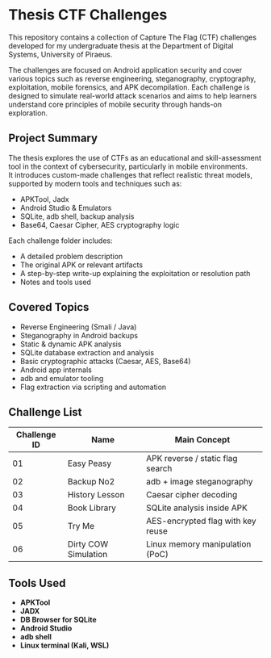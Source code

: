# Thesis CTF Challenges

This repository contains a collection of Capture The Flag (CTF) challenges developed for my undergraduate thesis at the Department of Digital Systems, University of Piraeus.

The challenges are focused on Android application security and cover various topics such as reverse engineering, steganography, cryptography, exploitation, mobile forensics, and APK decompilation. Each challenge is designed to simulate real-world attack scenarios and aims to help learners understand core principles of mobile security through hands-on exploration.

## Project Summary

The thesis explores the use of CTFs as an educational and skill-assessment tool in the context of cybersecurity, particularly in mobile environments.  
It introduces custom-made challenges that reflect realistic threat models, supported by modern tools and techniques such as:
- APKTool, Jadx
- Android Studio & Emulators
- SQLite, adb shell, backup analysis
- Base64, Caesar Cipher, AES cryptography logic

Each challenge folder includes:
- A detailed problem description
- The original APK or relevant artifacts
- A step-by-step write-up explaining the exploitation or resolution path
- Notes and tools used

## Covered Topics

- Reverse Engineering (Smali / Java)
- Steganography in Android backups
- Static & dynamic APK analysis
- SQLite database extraction and analysis
- Basic cryptographic attacks (Caesar, AES, Base64)
- Android app internals
- adb and emulator tooling
- Flag extraction via scripting and automation

## Challenge List 

| Challenge ID | Name                  | Main Concept                      |
|--------------|-----------------------|-----------------------------------|
| 01           | Easy Peasy            | APK reverse / static flag search  |
| 02           | Backup No2            | adb + image steganography         |
| 03           | History Lesson        | Caesar cipher decoding            |
| 04           | Book Library          | SQLite analysis inside APK        |
| 05           | Try Me                | AES-encrypted flag with key reuse |
| 06           | Dirty COW Simulation  | Linux memory manipulation (PoC)   |

## Tools Used

- **APKTool**
- **JADX**
- **DB Browser for SQLite**
- **Android Studio**
- **adb shell**
- **Linux terminal (Kali, WSL)**



